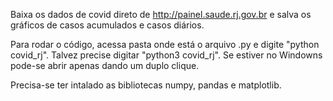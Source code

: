 Baixa os dados de covid direto de http://painel.saude.rj.gov.br e salva os gráficos de casos acumulados e casos diários.

Para rodar o código, acessa pasta onde está o arquivo .py e digite "python covid_rj". Talvez precise digitar "python3 covid_rj". Se estiver no Windowns pode-se abrir apenas dando um duplo clique.

Precisa-se ter intalado as bibliotecas numpy, pandas e matplotlib.
